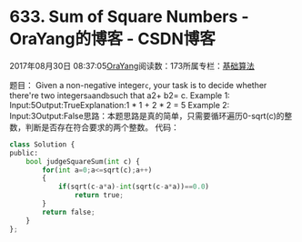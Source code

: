 
# 633. Sum of Square Numbers - OraYang的博客 - CSDN博客

2017年08月30日 08:37:05[OraYang](https://me.csdn.net/u010665216)阅读数：173所属专栏：[基础算法](https://blog.csdn.net/column/details/16604.html)



题目：
Given a non-negative integer`c`, your task is to decide whether there're two integers`a`and`b`such
 that a2+ b2= c.
Example 1:
Input:5Output:TrueExplanation:1 * 1 + 2 * 2 = 5
Example 2:
Input:3Output:False思路：本题思路是真的简单，只需要循环遍历0-sqrt(c)的整数，判断是否存在符合要求的两个整数。
代码：

```python
class Solution {
public:
    bool judgeSquareSum(int c) {
        for(int a=0;a<=sqrt(c);a++)
        {
            if(sqrt(c-a*a)-int(sqrt(c-a*a))==0.0)
                return true;
        }
        return false;
    }
};
```



